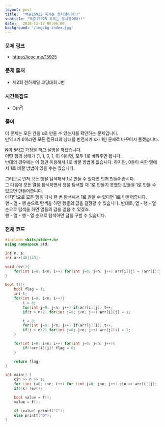```yaml
---
layout: post
title:  "백준15925 욱제는 정치쟁이야!!"
subtitle: "백준15925 욱제는 정치쟁이야!!"
date:   2018-12-17 00:06:00
background: '/img/bg-index.jpg'
---
```


### 문제 링크
* https://icpc.me/15925

### 문제 출처
* 제2회 천하제일 코딩대회 J번

### 시간복잡도
* O(n<sup>2</sup>)

### 풀이
이 문제는 모든 칸을 s로 만들 수 있는지를 확인하는 문제입니다.<br>
만약 s가 0이라면 모든 컴퓨터의 상태를 반전시켜 s가 1인 문제로 바꾸어서 풀겠습니다.

N이 5라고 가정을 하고 설명을 하겠습니다.<br>
어떤 행의 상태가 (1, 1, 0, 1, 0) 이라면, 모두 1로 바꿔주면 됩니다.<br>
반대의 경우에는 이 행만 이용해서 1로 바꿀 방법이 없습니다. 하지만, 0들이 속한 열에서 1로 바꿀 방법이 있을 수는 있습니다.<br>

그러므로 먼저 모든 행을 탐색해서 1로 만들 수 있다면 먼저 만들어줍시다.<br>
그 다음에 모든 열을 탐색하면서 행을 탐색할 때 1로 만들지 못했던 값들을 1로 만들 수 있으면 만들어줍니다.<br>
마지막으로 모든 행을 다시 한 번 탐색해서 1로 만들 수 있다면 1로 만들어줍니다.<br>
행 - 열 - 행 순으로 탐색을 하면 행들의 값을 결정할 수 있습니다. 반대로, 열 - 행 - 열 순으로 탐색을 하면 열들의 값을 얻을 수 있겠죠.<br>
행 - 열 - 행 - 열 순으로 탐색하면 답을 구할 수 있습니다.

### 전체 코드
```cpp
#include <bits/stdc++.h>
using namespace std;

int n, s;
int arr[40][40];

void rev(){
	for(int i=0; i<n; i++) for(int j=0; j<n; j++) arr[i][j] = !arr[i][j];
}

bool f(){
	bool flag = 1;
	int t;
	for(int i=0; i<n; i++){
		t = 0;
		for(int j=0; j<n; j++) if(arr[i][j]) t++;
		if(t > n/2) for(int j=0; j<n; j++) arr[i][j] = 1;

		t = 0;
		for(int j=0; j<n; j++) if(arr[j][i]) t++;
		if(t > n/2) for(int j=0; j<n; j++) arr[j][i] = 1;
	}

	for(int i=0; i<n; i++) for(int j=0; j<n; j++){
		if(!arr[i][j]) flag = 0;
	}

	return flag;
}

int main() {
	cin >> n >> s;
	for (int i=0; i<n; i++) for (int j=0; j<n; j++)	cin >> arr[i][j];
	if(!s) rev();

	bool value = f();
	value = f();

	if (value) printf("1");
	else printf("0");
}
```
